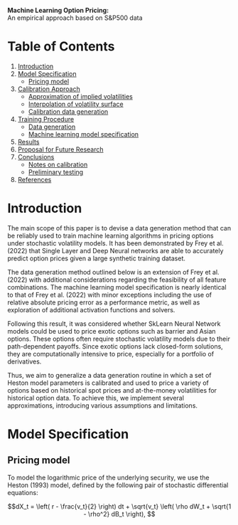 **Machine Learning Option Pricing:**  
An empirical approach based on S&P500 data



# Table of Contents
1. [Introduction](#introduction)
2. [Model Specification](#model-specification)
   - [Pricing model](#pricing-model)
3. [Calibration Approach](#calibration-approach)
   - [Approximation of implied volatilities](#approximation-of-implied-volatilities)
   - [Interpolation of volatility surface](#interpolation-of-volatility-surface)
   - [Calibration data generation](#calibration-data-generation)
4. [Training Procedure](#training-procedure)
   - [Data generation](#data-generation)
   - [Machine learning model specification](#machine-learning-model-specification)
5. [Results](#results)
6. [Proposal for Future Research](#proposal-for-future-research)
7. [Conclusions](#conclusions)
   - [Notes on calibration](#notes-on-calibration)
   - [Preliminary testing](#preliminary-testing)
8. [References](#references)


# Introduction

The main scope of this paper is to devise a data generation method that can be reliably used to train machine learning algorithms in pricing options under stochastic volatility models. It has been demonstrated by Frey et al. (2022) that Single Layer and Deep Neural networks are able to accurately predict option prices given a large synthetic training dataset. 

The data generation method outlined below is an extension of Frey et al. (2022) with additional considerations regarding the feasibility of all feature combinations. The machine learning model specification is nearly identical to that of Frey et al. (2022) with minor exceptions including the use of relative absolute pricing error as a performance metric, as well as exploration of additional activation functions and solvers.

Following this result, it was considered whether SkLearn Neural Network models could be used to price exotic options such as barrier and Asian options. These options often require stochastic volatility models due to their path-dependent payoffs. Since exotic options lack closed-form solutions, they are computationally intensive to price, especially for a portfolio of derivatives.

Thus, we aim to generalize a data generation routine in which a set of Heston model parameters is calibrated and used to price a variety of options based on historical spot prices and at-the-money volatilities for historical option data. To achieve this, we implement several approximations, introducing various assumptions and limitations.


# Model Specification

## Pricing model

To model the logarithmic price of the underlying security, we use the Heston (1993) model, defined by the following pair of stochastic differential equations:

```math
dX_t = \left( r - \frac{v_t}{2} \right) dt + \sqrt{v_t} \left( \rho dW_t + \sqrt{1 - \rho^2} dB_t \right),

